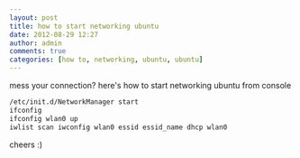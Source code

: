 ```yaml
---
layout: post
title: how to start networking ubuntu
date: 2012-08-29 12:27
author: admin
comments: true
categories: [how to, networking, ubuntu, ubuntu]
---
```

mess your connection? here's how to start networking ubuntu from console
<!--more-->
```bash
/etc/init.d/NetworkManager start
ifconfig
ifconfig wlan0 up
iwlist scan iwconfig wlan0 essid essid_name dhcp wlan0
```

cheers :)
